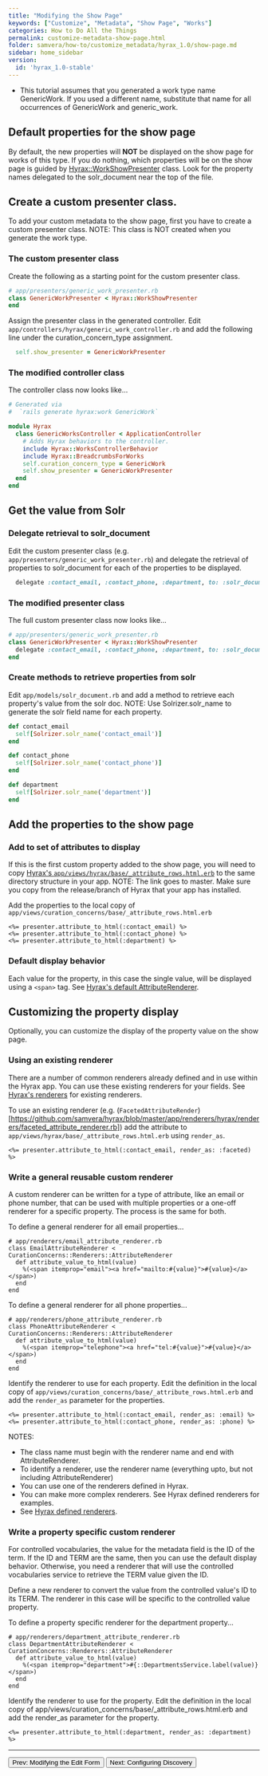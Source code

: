 ```yaml
---
title: "Modifying the Show Page"
keywords: ["Customize", "Metadata", "Show Page", "Works"]
categories: How to Do All the Things
permalink: customize-metadata-show-page.html
folder: samvera/how-to/customize_metadata/hyrax_1.0/show-page.md
sidebar: home_sidebar
version:
  id: 'hyrax_1.0-stable'
---
```


<ul class='info'><li>This tutorial assumes that you generated a work type name GenericWork.  If you used a different name, substitute that name for all occurrences of GenericWork and generic_work.</li></ul>

## Default properties for the show page

By default, the new properties will **NOT** be displayed on the show page for works of this type.   If you do nothing, which properties will be on the show page is guided by [Hyrax::WorkShowPresenter](https://github.com/samvera/hyrax/blob/master/app/presenters/hyrax/work_show_presenter.rb) class.  Look for the property names delegated to the solr_document near the top of the file.


## Create a custom presenter class.

To add your custom metadata to the show page, first you have to create a custom presenter class.  NOTE: This class is NOT created when you generate the work type.


### The custom presenter class

Create the following as a starting point for the custom presenter class.

```ruby
# app/presenters/generic_work_presenter.rb
class GenericWorkPresenter < Hyrax::WorkShowPresenter
end
```

Assign the presenter class in the generated controller.  Edit `app/controllers/hyrax/generic_work_controller.rb` and add the following line under the curation_concern_type assignment.

```ruby
  self.show_presenter = GenericWorkPresenter
```

### The modified controller class

The controller class now looks like...

```ruby
# Generated via
#  `rails generate hyrax:work GenericWork`

module Hyrax
  class GenericWorksController < ApplicationController
    # Adds Hyrax behaviors to the controller.
    include Hyrax::WorksControllerBehavior
    include Hyrax::BreadcrumbsForWorks
    self.curation_concern_type = GenericWork
    self.show_presenter = GenericWorkPresenter
  end
end
```


## Get the value from Solr

### Delegate retrieval to solr_document

Edit the custom presenter class (e.g. `app/presenters/generic_work_presenter.rb`) and delegate the retrieval of properties to solr_document for each of the properties to be displayed.

```ruby
  delegate :contact_email, :contact_phone, :department, to: :solr_document
```

### The modified presenter class

The full custom presenter class now looks like...

```ruby
# app/presenters/generic_work_presenter.rb
class GenericWorkPresenter < Hyrax::WorkShowPresenter
  delegate :contact_email, :contact_phone, :department, to: :solr_document
end
```

### Create methods to retrieve properties from solr

Edit `app/models/solr_document.rb` and add a method to retrieve each property's value from the solr doc.  NOTE: Use Solrizer.solr_name to generate the solr field name for each property.

```ruby
def contact_email
  self[Solrizer.solr_name('contact_email')]
end

def contact_phone
  self[Solrizer.solr_name('contact_phone')]
end

def department
  self[Solrizer.solr_name('department')]
end
```

## Add the properties to the show page

### Add to set of attributes to display

If this is the first custom property added to the show page, you will need to copy [Hyrax's `app/views/hyrax/base/_attribute_rows.html.erb`](https://github.com/samvera/hyrax/blob/master/app/views/hyrax/base/_attribute_rows.html.erb) to the same directory structure in your app.  NOTE: The link goes to master.  Make sure you copy from the release/branch of Hyrax that your app has installed.

Add the properties to the local copy of `app/views/curation_concerns/base/_attribute_rows.html.erb`
```erb
<%= presenter.attribute_to_html(:contact_email) %>
<%= presenter.attribute_to_html(:contact_phone) %>
<%= presenter.attribute_to_html(:department) %>
```

<!-- TODO: REMOVE THIS SECTION -- I don't think it is necessary anymore to add_show_field in blacklight controller.  -->
<!--
### Configure Blacklight to show the property on the show page

Edit `app/controllers/catalog_controller.rb` and look for the section including `add_show_field` statements.  Add the following:

```ruby
config.add_show_field solr_name("contact_email", :stored_searchable), label: "Contact Email"
config.add_show_field solr_name("contact_phone", :stored_searchable), label: "Contact Phone"
config.add_show_field solr_name("department", :stored_searchable), label: "Department"
```
-->

### Default display behavior

Each value for the property, in this case the single value, will be displayed using a `<span>` tag.  See [Hyrax's default AttributeRenderer](https://github.com/samvera/hyrax/blob/master/app/renderers/hyrax/renderers/attribute_renderer.rb).


## Customizing the property display

Optionally, you can customize the display of the property value on the show page.

### Using an existing renderer

There are a number of common renderers already defined and in use within the Hyrax app.  You can use these existing renderers for your fields.  See [Hyrax's renderers](https://github.com/samvera/hyrax/tree/master/app/renderers/hyrax/renderers) for existing renderers.

To use an existing renderer (e.g. (`FacetedAttributeRender`)[https://github.com/samvera/hyrax/blob/master/app/renderers/hyrax/renderers/faceted_attribute_renderer.rb]) add the attribute to `app/views/hyrax/base/_attribute_rows.html.erb` using `render_as`.

```erb
<%= presenter.attribute_to_html(:contact_email, render_as: :faceted) %>
```

### Write a general reusable custom renderer

A custom renderer can be written for a type of attribute, like an email or phone number, that can be used with multiple properties or a one-off renderer for a specific property.  The process is the same for both.

To define a general renderer for all email properties...
```erb
# app/renderers/email_attribute_renderer.rb
class EmailAttributeRenderer < CurationConcerns::Renderers::AttributeRenderer
  def attribute_value_to_html(value)
    %(<span itemprop="email"><a href="mailto:#{value}">#{value}</a></span>)
  end
end
```

To define a general renderer for all phone properties...
```erb
# app/renderers/phone_attribute_renderer.rb
class PhoneAttributeRenderer < CurationConcerns::Renderers::AttributeRenderer
  def attribute_value_to_html(value)
    %(<span itemprop="telephone"><a href="tel:#{value}">#{value}</a></span>)
  end
end
```

Identify the renderer to use for each property.  Edit the definition in the local copy of `app/views/curation_concerns/base/_attribute_rows.html.erb` and add the `render_as` parameter for the properties.
```erb
<%= presenter.attribute_to_html(:contact_email, render_as: :email) %>
<%= presenter.attribute_to_html(:contact_phone, render_as: :phone) %>
```

NOTES:
* The class name must begin with the renderer name and end with AttributeRenderer.
* To identify a renderer, use the renderer name (everything upto, but not including AttributeRenderer)
* You can use one of the renderers defined in Hyrax.
* You can make more complex renderers.  See Hyrax defined renderers for examples.
* See [Hyrax defined renderers](https://github.com/samvera/hyrax/tree/master/app/renderers/hyrax/renderers).


### Write a property specific custom renderer

For controlled vocabularies, the value for the metadata field is the ID of the term.  If the ID and TERM are the same, then you can use the default display behavior.  Otherwise, you need a renderer that will use the controlled vocabularies service to retrieve the TERM value given the ID.

Define a new renderer to convert the value from the controlled value's ID to its TERM.  The renderer in this case will be specific to the controlled value property.

To define a property specific renderer for the department property...
```erb
# app/renderers/department_attribute_renderer.rb
class DepartmentAttributeRenderer < CurationConcerns::Renderers::AttributeRenderer
  def attribute_value_to_html(value)
    %(<span itemprop="department">#{::DepartmentsService.label(value)}</span>)
  end
end

```

Identify the renderer to use for the property.  Edit the definition in the local copy of app/views/curation_concerns/base/_attribute_rows.html.erb and add the render_as parameter for the property.
```erb
<%= presenter.attribute_to_html(:department, render_as: :department) %>
```

---

<p><a href="customize-metadata-edit-form.html"><button type="button" class="btn btn-primary">Prev: Modifying the Edit Form</button></a>  <a href="customize-metadata-discovery.html"><button type="button" class="btn btn-primary">Next: Configuring Discovery</button></a></p>
